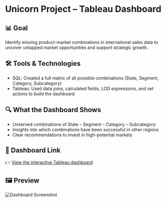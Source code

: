 # Unicorn Project – Tableau Dashboard

## 📊 Goal  
Identify missing product-market combinations in international sales data to uncover untapped market opportunities and support strategic growth.

## 🛠 Tools & Technologies  
- SQL: Created a full matrix of all possible combinations (State, Segment, Category, Subcategory)  
- Tableau: Used data joins, calculated fields, LOD expressions, and set actions to build the dashboard

## 🔍 What the Dashboard Shows  
- Unserved combinations of State – Segment – Category – Subcategory  
- Insights into which combinations have been successful in other regions  
- Clear recommendations to invest in high-potential markets

## 🔗 Dashboard Link  
👉 [View the interactive Tableau dashboard](https://public.tableau.com/app/profile/sefer.adiyaman)  

## 🖼 Preview  
![Dashboard Screenshot](dashboard-preview.png)


